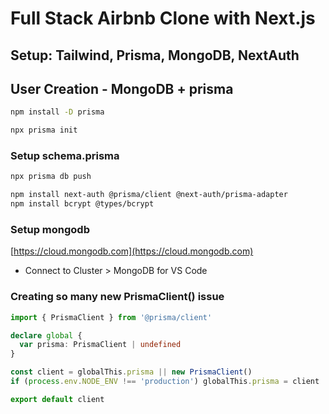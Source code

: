 # Full Stack Airbnb Clone with Next.js

## Setup: Tailwind, Prisma, MongoDB, NextAuth

## User Creation - MongoDB + prisma

```bash
npm install -D prisma

npx prisma init
```

### Setup schema.prisma

```bash
npx prisma db push

npm install next-auth @prisma/client @next-auth/prisma-adapter
npm install bcrypt @types/bcrypt
```

### Setup mongodb

[https://cloud.mongodb.com](https://cloud.mongodb.com)

- Connect to Cluster > MongoDB for VS Code

### Creating so many new PrismaClient() issue

```typescript
import { PrismaClient } from '@prisma/client'

declare global {
  var prisma: PrismaClient | undefined
}

const client = globalThis.prisma || new PrismaClient()
if (process.env.NODE_ENV !== 'production') globalThis.prisma = client

export default client
```
